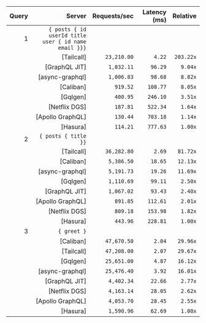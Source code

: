 <!-- PERFORMANCE_RESULTS_START -->

| Query | Server | Requests/sec | Latency (ms) | Relative |
|-------:|--------:|--------------:|--------------:|---------:|
| 1 | `{ posts { id userId title user { id name email }}}` |
|| [Tailcall] | `23,210.00` | `4.22` | `203.22x` |
|| [GraphQL JIT] | `1,032.11` | `96.29` | `9.04x` |
|| [async-graphql] | `1,006.83` | `98.68` | `8.82x` |
|| [Caliban] | `919.52` | `108.77` | `8.05x` |
|| [Gqlgen] | `400.95` | `246.10` | `3.51x` |
|| [Netflix DGS] | `187.81` | `522.34` | `1.64x` |
|| [Apollo GraphQL] | `130.44` | `703.18` | `1.14x` |
|| [Hasura] | `114.21` | `777.63` | `1.00x` |
| 2 | `{ posts { title }}` |
|| [Tailcall] | `36,282.80` | `2.69` | `81.72x` |
|| [Caliban] | `5,386.50` | `18.65` | `12.13x` |
|| [async-graphql] | `5,191.73` | `19.26` | `11.69x` |
|| [Gqlgen] | `1,110.69` | `99.11` | `2.50x` |
|| [GraphQL JIT] | `1,067.02` | `93.43` | `2.40x` |
|| [Apollo GraphQL] | `891.85` | `112.61` | `2.01x` |
|| [Netflix DGS] | `809.18` | `153.98` | `1.82x` |
|| [Hasura] | `443.96` | `228.81` | `1.00x` |
| 3 | `{ greet }` |
|| [Caliban] | `47,670.50` | `2.04` | `29.96x` |
|| [Tailcall] | `47,208.00` | `2.07` | `29.67x` |
|| [Gqlgen] | `25,651.00` | `4.87` | `16.12x` |
|| [async-graphql] | `25,476.40` | `3.92` | `16.01x` |
|| [GraphQL JIT] | `4,402.34` | `22.66` | `2.77x` |
|| [Netflix DGS] | `4,163.14` | `28.05` | `2.62x` |
|| [Apollo GraphQL] | `4,053.70` | `28.45` | `2.55x` |
|| [Hasura] | `1,590.96` | `62.69` | `1.00x` |

<!-- PERFORMANCE_RESULTS_END -->
